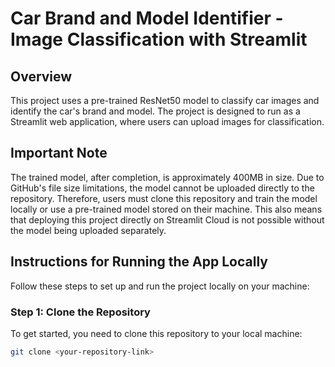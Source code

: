 # Car Brand and Model Identifier - Image Classification with Streamlit

## Overview
This project uses a pre-trained ResNet50 model to classify car images and identify the car's brand and model. The project is designed to run as a Streamlit web application, where users can upload images for classification.

## Important Note
The trained model, after completion, is approximately 400MB in size. Due to GitHub's file size limitations, the model cannot be uploaded directly to the repository. Therefore, users must clone this repository and train the model locally or use a pre-trained model stored on their machine. This also means that deploying this project directly on Streamlit Cloud is not possible without the model being uploaded separately.

## Instructions for Running the App Locally
Follow these steps to set up and run the project locally on your machine:

### Step 1: Clone the Repository
To get started, you need to clone this repository to your local machine:

```bash
git clone <your-repository-link>
